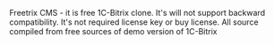 Freetrix CMS - it is free 1C-Bitrix clone. 
It's will not support backward compatibility.
It's not required license key or buy license.
All source compiled from free sources of demo version of 1C-Bitrix